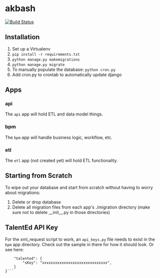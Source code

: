 # akbash

[![Build Status](http://circleci-badges-max.herokuapp.com/img/PESD/akbash?token=505e27dc7bacf1bdc368d12374285a8255509700)](https://circleci.com/gh/PESD/akbash)

## Installation

1. Set up a Virtualenv
2. `pip install -r requirements.txt`
3. `python manage.py makemigrations`
4. `python manage.py migrate`
5. To manually populate the database: `python cron.py`
6. Add cron.py to crontab to automatically update django

## Apps

### api

The `api` app will hold ETL and data model things.

### bpm

The `bpm` app will handle business logic, workflow, etc.

### etl

The `etl` app (not created yet) will hold ETL functionality.

## Starting from Scratch

To wipe out your database and start from scratch without having to worry about migrations:

1. Delete or drop database
2. Delete all migration files from each app's ./migration directory (make sure not to delete \_\_init\_\_.py in those directories)

## TalentEd API Key

For the xml_request script to work, an `api_keys.py` file needs to exist in the `bpm` app directory. Check out the sample in there for how it should look. Or see here:

```keys = {
    "talented": {
        "sKey": "xxxxxxxxxxxxxxxxxxxxxxxxxxxxxx",
    }
}```
